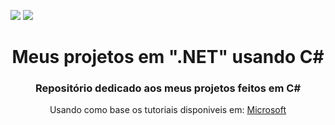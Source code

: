 <p>
 <img src="https://img.shields.io/badge/C%23-239120?style=for-the-badge&logo=c-sharp&logoColor=white">
 <img src="https://img.shields.io/badge/.NET-5C2D91?style=for-the-badge&logo=.net&logoColor=white">
</p>


<h1 align="center">Meus projetos em ".NET" usando C# </h1>
<h3 align="center">Repositório dedicado aos meus projetos feitos em C# </h3>
<p  align="center">Usando como base os tutoriais disponiveis em: <a href="https://learn.microsoft.com/en-us/training/" target="_blank">Microsoft</a>
</p>


